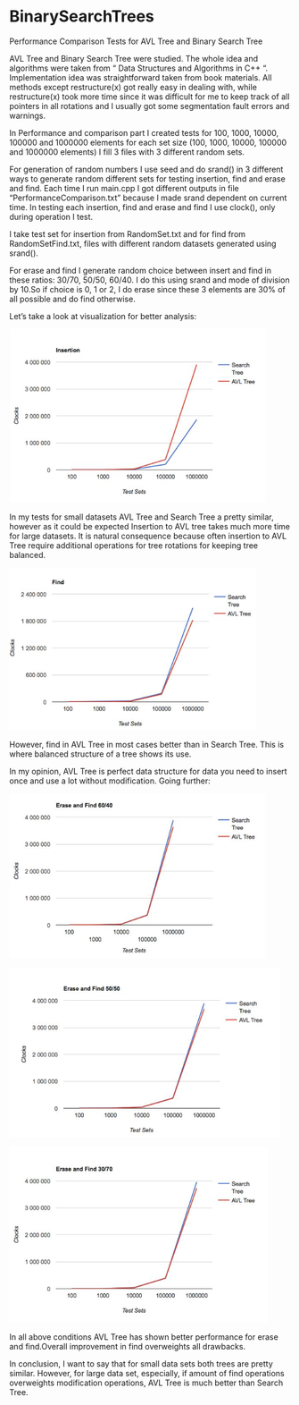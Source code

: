 # BinarySearchTrees
Performance Comparison Tests for AVL Tree and Binary Search Tree

AVL Tree and Binary Search Tree were studied. The whole idea and algorithms were taken from “ Data Structures and Algorithms in C++ “.
Implementation idea was straightforward taken from book materials. All methods except restructure(x) got really easy in dealing with, while restructure(x) took more time since it was difficult for me to keep track of all pointers in all rotations and I usually got some segmentation fault errors and warnings.

In Performance and comparison part I created tests for 100, 1000, 10000, 100000 and 1000000 elements for each set size (100, 1000, 10000, 100000 and 1000000 elements) I fill 3 files with 3 different random sets.

For generation of random numbers I use seed and do srand() in 3 different ways to generate random different sets for testing insertion, find and erase and find.
Each time I run main.cpp I got different outputs in file “PerformanceComparison.txt” because I made srand dependent on current time.
In testing each insertion, find and erase and find I use clock(), only during operation I test.

I take test set for insertion from RandomSet.txt and for find from RandomSetFind.txt, files with different random datasets generated using srand().

For erase and find I generate random choice between insert and find in these ratios: 30/70, 50/50, 60/40. I do this using srand and mode of division by 10.So if choice is 0, 1 or 2, I do erase since these 3 elements are 30% of all possible and do find otherwise.

Let’s take a look at visualization for better analysis:

![ ](1.png)

In my tests for small datasets AVL Tree and Search Tree a pretty similar, however as it could be expected Insertion to AVL tree takes much more time for large datasets. It is natural consequence because often insertion to AVL Tree require additional operations for tree rotations for keeping tree balanced.

![ ](2.png)

However, find in AVL Tree in most cases better than in Search Tree. This is where balanced structure of a tree shows its use. 

In my opinion, AVL Tree is perfect data structure for data you need to insert once and use a lot without modification.
Going further:

![ ](3.png)

![ ](4.png)

![ ](5.png)

In all above conditions AVL Tree has shown better performance for erase and find.Overall improvement in find overweights all drawbacks.

In conclusion, I want to say that for small data sets both trees are pretty similar. However, for large data set, especially, if amount of find operations overweights modification operations, AVL Tree is much better than Search Tree.
